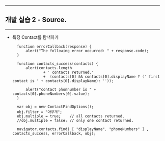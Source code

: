 <!--
{
	"title": "개발 실습 2 - Source. ",
	"group": 2,
	"order": 19
}
-->

-----------------------

## 개발 실습 2 - Source.  ##

-----------------------
- 특정 Contact를 탐색하기 

		function errorCallback(response) {
			alert("The following error occurred: " + response.code);
		}

		function contacts_success(contacts) {
			alert(contacts.length
					+ ' contacts returned.'
					+  (contacts[0] && contacts[0].displayName ? (' first contact is ' + contacts[0].displayName): ''));

			alert("contact phonnumber is " + contacts[0].phoneNumbers[0].value);
		}

		var obj = new ContactFindOptions();
		obj.filter = "아무개";
		obj.multiple = true;    // all contacts returned.
		//obj.multiple = false; // only one contact returned.

		navigator.contacts.find( [ "displayName", "phoneNumbers" ] , contacts_success, errorCallback, obj);



 









